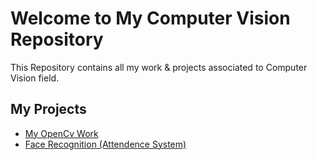 # Welcome to My Computer Vision Repository

This Repository contains all my work & projects associated to Computer Vision field.

## My Projects 
 - [My OpenCv Work](https://github.com/Muhammad-Usama-07/ComputerVision/tree/master/OpenCvWork)
 - [Face Recognition (Attendence System)](https://github.com/Muhammad-Usama-07/ComputerVision/tree/master/FaceRecognition(attendence))

 
